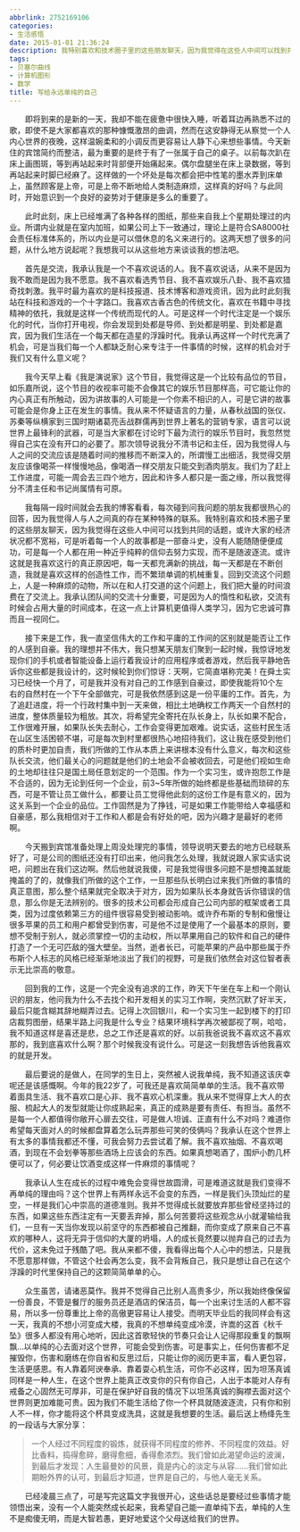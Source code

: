 ```yaml
---
abbrlink: 2752169106
categories:
- 生活感悟
date: 2015-01-01 21:36:24
description: 我特别喜欢和技术圈子里的这些朋友聊天，因为我觉得在这些人中间可以找到共同的话题，或许大家的经济状况都不宽裕，可是听着每一个人的故事都是一部奋斗史，没有人能随随便便成功，可是每一个人都在用一种近乎纯粹的信仰去努力实现，而不是随波逐流
tags:
- 贝塞尔曲线
- 计算机图形
- 数学
title: 写给永远单纯的自己
---
```


&emsp;&emsp;即将到来的是新的一天，我却不能在疲惫中很快入睡，听着耳边再熟悉不过的歌，即使不是大家都喜欢的那种慷慨激昂的曲调，然而在这安静得无从察觉一个人内心世界的夜晚，这样温婉柔和的小调反而更容易让人静下心来想些事情。今天新住的宾馆简约而整洁，最为重要的是终于有了一张属于自己的桌子。以前每次趴在床上画图斑，等到再站起来时背部便开始痛起来。偶尔盘腿坐在床上录数据，等到再站起来时脚已经麻了。这样做的一个坏处是每次都会把中性笔的墨水弄到床单上，虽然顾客是上帝，可是上帝不断地给人类制造麻烦，这样真的好吗？与此同时，开始意识到一个良好的姿势对于健康是多么的重要了。

<!--more-->

&emsp;&emsp;此时此刻，床上已经堆满了各种各样的图纸，那些来自我上个星期处理过的内业。所谓内业就是在室内加班，如果公司上下一致通过，理论上是符合SA8000社会责任标准体系的，所以内业是可以借休息的名义来进行的。这两天想了很多的问题，从什么地方说起呢？我想我可以从这些地方来谈谈我的想法吧。

&emsp;&emsp;首先是交流，我承认我是一个不喜欢说话的人。我不喜欢说话，从来不是因为我不敢而是因为我不愿意。我不喜欢看选秀节目、我不喜欢娱乐八卦、我不喜欢猎奇找刺激。我平时最为喜欢的是科技报道、技术博客和游戏资讯，因为此时此刻我站在科技和游戏的一个十字路口。我喜欢古香古色的传统文化，喜欢在书籍中寻找精神的依托，我就是这样一个传统而现代的人。可是这样一个时代注定是一个娱乐化的时代，当你打开电视，你会发现到处都是导师、到处都是明星、到处都是嘉宾，因为我们生活在一个每天都在造星的浮躁时代。我承认再这样一个时代充满了机会，可是当我们每一个人都缺乏耐心来专注于一件事情的时候，这样的机会对于我们又有什么意义呢？

&emsp;&emsp;我今天早上看《我是演说家》这个节目，我觉得这是一个比较有品位的节目，如乐嘉所说，这个节目的收视率可能不会像其它的娱乐节目那样高，可它能让你的内心真正有所触动，因为讲故事的人可能是一个你素不相识的人，可是它讲的故事可能会是你身上正在发生的事情。我从来不怀疑语言的力量，从春秋战国的张仪、苏秦等纵横家到三国时期诸葛亮舌战群儒再到世界上著名的营销专家，语言可以说世界上最锋利的武器，可是当大家都在讨论时下最为流行的娱乐节目时，我忽然觉得自己实在没有开口的必要了。那次领导说我分不清书记和主任，因为我觉得人与人之间的交流应该是随着时间的推移而不断深入的，所谓慢工出细活，我觉得交朋友应该像喝茶一样慢慢地品，像喝酒一样交朋友只能交到酒肉朋友。我们为了赶上工作进度，可能一周会去三四个地方，因此和许多人都只是一面之缘，所以我觉得分不清主任和书记尚属情有可原。

&emsp;&emsp;我每隔一段时间就会去我的博客看看，每次碰到问我问题的朋友我都很热心的回答，因为我觉得人与人之间真的存在某种特殊的联系。我特别喜欢和技术圈子里的这些朋友聊天，因为我觉得在这些人中间可以找到共同的话题，或许大家的经济状况都不宽裕，可是听着每一个人的故事都是一部奋斗史，没有人能随随便便成功，可是每一个人都在用一种近乎纯粹的信仰去努力实现，而不是随波逐流。或许这就是我喜欢这行的真正原因吧，每一天都充满新的挑战，每一天都是在不断创造，我就是喜欢这样的创造性工作，而不繁琐单调的机械重复。回到交流这个问题上，人是一种麻烦的动物，所以在和人打交道的这个问题上，我们把大量的时间浪费在了交流上。我承认团队间的交流十分重要，可是因为人的惰性和私欲，交流有时候会占用大量的时间成本，在这一点上计算机更值得人类学习，因为它忠诚可靠而且一视同仁。

&emsp;&emsp;接下来是工作，我一直坚信伟大的工作和平庸的工作间的区别就是能否让工作的人感到自豪。我的理想并不伟大，我只想某天朋友们聚到一起时候，我惊讶地发现你们的手机或者智能设备上运行着我设计的应用程序或者游戏，然后我平静地告诉你这些都是我设计的，这时候轮到你们惊讶：天啊，它简直堪称完美！在舜土实习已经快一个月了，可是我并没有对自己的工作感到自豪过，即使我能将10个左右的自然村在一个下午全部做完，可是我依然感到这是一份平庸的工作。首先，为了追赶进度，将一个行政村集中到一天来做，相比土地确权工作两天一个自然村的进度，整体质量较为粗放。其次，将希望完全寄托在队长身上，队长如果不配合，工作很难开展，如果队长失去耐心，工作会变得更加艰难。说实话，这些村民生活在山区生活困顿不堪，可是每次到村里都很热心地招待我们，这让我在感受到他们的质朴时更加自责，我们所做的工作从本质上来讲根本没有什么意义，每次和这些队长交流，他们最关心的问题就是他们的土地会不会被收回去，可是他们视如生命的土地却往往只是国土局任意划定的一个范围。作为一个实习生，或许抱怨工作是不合适的，因为无论到任何一个企业，前3~5年所做的始终都是些基础而琐碎的东西，可是不管让员工做什么，都要让员工觉得他此刻的这份工作是有意义的，因为这关系到一个企业的品位。工作固然是为了挣钱，可是如果工作能带给人幸福感和自豪感，那么我相信对于工作和人都是会有好处的吧，因为兴趣才是最好的老师啊。

&emsp;&emsp;今天搬到宾馆准备处理上周没处理完的事情，领导说明天要去的地方已经联系好了，可是公司的图纸还没有打印出来，他问我怎么处理，我就说跟人家实话实说吧，问题出在我们这边啊。然后他就说我傻，可是我觉得很多问题不是想掩盖就能掩盖的了的，就像我们所做的这个工作，一旦那些队长明白过来我们所做的事情的真正意图，那么整个结果就完全取决于对方，因为如果队长本身就告诉你错误的信息，那么你是无法辨别的。很多的技术公司都会形成自己公司内部的框架或者工具类，因为过度依赖第三方的组件很容易受到被动影响。或许乔布斯的专制和傲慢让很多苹果的员工和用户都曾受到伤害，可是他不过是使用了一个最基本的原则，要想不受制于别人，就必须掌控一切的主动权，所以苹果用自己的软件和自己的硬件打造了一个无可匹敌的强大壁垒。当然，逝者长已，可能苹果的产品中那些属于乔布斯个人标志的风格已经渐渐地淡出了我们的视野，可是我们依然会对这位智者表示无比崇高的敬意。

&emsp;&emsp;回到我的工作，这是一个完全没有追求的工作，昨天下午坐在车上和一个刚认识的朋友，他问我为什么不去找个和开发相关的实习工作啊，突然沉默了好半天，最后只能含糊其辞地糊弄过去。记得上次回银川，和一个实习生一起到楼下的打印店裁剪图册，结果半路上问我是什么专业？结果环境科学再次被鄙视了啊，哈哈，我不知道这样是喜还是悲，总之工作还是喜欢的好。以前我爸说我不喜欢这不喜欢那的，我到底喜欢什么啊？那个时候我没有说什么。可是这一刻我想告诉他我喜欢的就是开发。

&emsp;&emsp;最后要说的是做人，在同学的生日上，突然被人说我单纯，我不知道这该庆幸呢还是该感慨啊。今年的我22岁了，可我还是喜欢简简单单的生活。我不喜欢带着面具生活、我不喜欢口是心非、我不喜欢心机深重。我从来不觉得穿上大人的衣服、梳起大人的发型就能让你成熟起来，真正的成熟是要有责任、有担当。虽然不是每一个人都值得你敞开心扉去交往，可是做人坦诚、正直有什么不对吗？难道你希望每天面对人的时候都盘算着怎么玩弄那些可笑的伎俩吗？我承认在这个世界上有太多的事情我都还不懂，可我会努力去尝试着了解。我不喜欢抽烟、不喜欢喝酒，到现在不会划拳等那些酒场上应该会的东西。如果真想喝酒了，围炉小酌几杯便可以了，何必要让饮酒变成这样一件麻烦的事情呢？

&emsp;&emsp;我承认人生在成长的过程中难免会变得世故圆滑，可是难道这就是我们变得不再单纯的理由吗？这个世界上有两样永远不会变的东西，一样是我们头顶灿烂的星空，一样是我们心中崇高的道德准则。我并不觉得成长就要放弃那些曾经坚持过的东西，如果这些东西注定有一天要丢弃掉，那么何苦要将这些观念从小就灌输给我们，一旦有一天当你发现以前坚守的东西都被自己推翻，而你变成了原来自己不喜欢的哪种人，这将无异于信仰的大厦的坍塌，人的成长竟然要以抛弃自己的过去为代价，这未免过于残酷了吧。我从来都不傻，我看得出每个人心中的想法，只是我不愿意那样做，不管这个社会再怎么变，我不会背叛自己，我只是想让自己在这个浮躁的时代里保持自己的这颗简简单单的心。

&emsp;&emsp;众生虽苦，请诸恶莫作。我并不觉得自己比别人高贵多少，所以我始终像保留一份善良，不管是餐厅的服务员还是酒店的保洁员，每一个出来讨生活的人都不容易，所以多一份尊重比上帝的高傲更容易让人接受。而明天毕业后的我同样会有这一天，我真的不想小河变成大楼，我真的不想单纯变成冷漠，许嵩的这首《秋千坠》很多人都没有用心地听，因此这首歌轻快的节奏只会让人记得那段重复的飘啊飘...以单纯的心去面对这个世界，可能会受到伤害。可是事实上，任何伤害都不足摧毁你，伤害和磨练在你自省和反思过后，只能让你的阅历更丰富，看人更包容，生活更感恩。有人靠着阿谀奉承、靠着耍心机生活，可你不必这样，因为坦荡真诚同样是一种人生，在这个世界上能真正改变你的只有你自己，人出于本能对人存有戒备之心固然无可厚非，可是在保护好自我的情况下以坦荡真诚的胸襟去面对这个世界则更加难能可贵。因为我们不能生活给了你一个杯具就随波逐流，只有你和别人不一样，你才能将这个杯具变成洗具，这就是我想要的生活。最后送上杨绛先生的一段话与大家分享：

>一个人经过不同程度的锻炼，就获得不同程度的修养、不同程度的效益。好比香料，捣得愈碎，磨得愈细，香得愈浓烈。我们曾如此渴望命运的波澜，到最后才发现：人生最曼妙的风景，竟是内心的淡定与从容……我们曾如此期盼外界的认可，到最后才知道，世界是自己的，与他人毫无关系。

&emsp;&emsp;已经凌晨三点了，可是写完这篇文字我很开心，这些话总是要经过些事情才能领悟出来，没有一个人能突然成长起来，我希望自己能一直单纯下去，单纯的人生不是痴傻无明，而是大智若愚，更好地爱这个父母送给我们的世界。